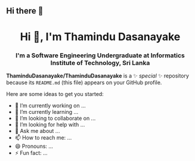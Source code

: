 ## Hi there 👋

<h1 align="center">Hi 👋, I'm Thamindu Dasanayake</h1>
<h3 align="center">I'm a Software Engineering Undergraduate at Informatics Institute of Technology, Sri Lanka</h3>


**ThaminduDasanayake/ThaminduDasanayake** is a ✨ _special_ ✨ repository because its `README.md` (this file) appears on your GitHub profile.

Here are some ideas to get you started:

- 🔭 I’m currently working on ...
- 🌱 I’m currently learning ...
- 👯 I’m looking to collaborate on ...
- 🤔 I’m looking for help with ...
- 💬 Ask me about ...
- 📫 How to reach me: ...
- 😄 Pronouns: ...
- ⚡ Fun fact: ...
